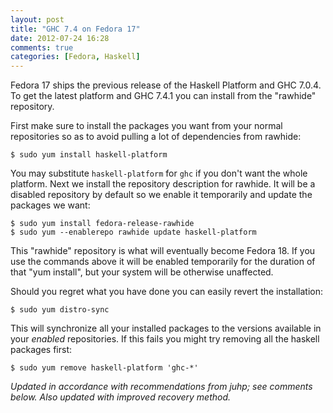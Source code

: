 ```yaml
---
layout: post
title: "GHC 7.4 on Fedora 17"
date: 2012-07-24 16:28
comments: true
categories: [Fedora, Haskell]
---
```


Fedora 17 ships the previous release of the Haskell Platform and GHC 7.0.4.
To get the latest platform and GHC 7.4.1 you can install from the "rawhide"
repository.

<!-- more -->

First make sure to install the packages you want from your
normal repositories so as to avoid pulling a lot of dependencies from
rawhide:

    $ sudo yum install haskell-platform

You may substitute `haskell-platform` for `ghc` if you don't want the whole
platform.  Next we install the repository description for rawhide.  It will
be a disabled repository by default so we enable it temporarily and update
the packages we want:

    $ sudo yum install fedora-release-rawhide
    $ sudo yum --enablerepo rawhide update haskell-platform

This "rawhide" repository is what will eventually become Fedora 18.  If you
use the commands above it will be enabled temporarily for the duration of
that "yum install", but your system will be otherwise unaffected.

Should you regret what you have done you can easily revert the
installation:

    $ sudo yum distro-sync

This will synchronize all your installed packages to the versions available
in your *enabled* repositories.  If this fails you might try removing all
the haskell packages first:

    $ sudo yum remove haskell-platform 'ghc-*'

*Updated in accordance with recommendations from juhp; see comments below.
Also updated with improved recovery method.*
